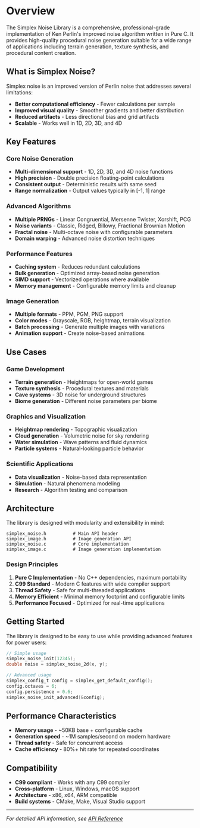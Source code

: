 # Overview

The Simplex Noise Library is a comprehensive, professional-grade implementation of Ken Perlin's improved noise algorithm written in Pure C. It provides high-quality procedural noise generation suitable for a wide range of applications including terrain generation, texture synthesis, and procedural content creation.

## What is Simplex Noise?

Simplex noise is an improved version of Perlin noise that addresses several limitations:

- **Better computational efficiency** - Fewer calculations per sample
- **Improved visual quality** - Smoother gradients and better distribution
- **Reduced artifacts** - Less directional bias and grid artifacts
- **Scalable** - Works well in 1D, 2D, 3D, and 4D

## Key Features

### Core Noise Generation

- **Multi-dimensional support** - 1D, 2D, 3D, and 4D noise functions
- **High precision** - Double precision floating-point calculations
- **Consistent output** - Deterministic results with same seed
- **Range normalization** - Output values typically in [-1, 1] range

### Advanced Algorithms

- **Multiple PRNGs** - Linear Congruential, Mersenne Twister, Xorshift, PCG
- **Noise variants** - Classic, Ridged, Billowy, Fractional Brownian Motion
- **Fractal noise** - Multi-octave noise with configurable parameters
- **Domain warping** - Advanced noise distortion techniques

### Performance Features

- **Caching system** - Reduces redundant calculations
- **Bulk generation** - Optimized array-based noise generation
- **SIMD support** - Vectorized operations where available
- **Memory management** - Configurable memory limits and cleanup

### Image Generation

- **Multiple formats** - PPM, PGM, PNG support
- **Color modes** - Grayscale, RGB, heightmap, terrain visualization
- **Batch processing** - Generate multiple images with variations
- **Animation support** - Create noise-based animations

## Use Cases

### Game Development

- **Terrain generation** - Heightmaps for open-world games
- **Texture synthesis** - Procedural textures and materials
- **Cave systems** - 3D noise for underground structures
- **Biome generation** - Different noise parameters per biome

### Graphics and Visualization

- **Heightmap rendering** - Topographic visualization
- **Cloud generation** - Volumetric noise for sky rendering
- **Water simulation** - Wave patterns and fluid dynamics
- **Particle systems** - Natural-looking particle behavior

### Scientific Applications

- **Data visualization** - Noise-based data representation
- **Simulation** - Natural phenomena modeling
- **Research** - Algorithm testing and comparison

## Architecture

The library is designed with modularity and extensibility in mind:

```
simplex_noise.h          # Main API header
simplex_image.h          # Image generation API
simplex_noise.c          # Core implementation
simplex_image.c          # Image generation implementation
```

### Design Principles

1. **Pure C Implementation** - No C++ dependencies, maximum portability
2. **C99 Standard** - Modern C features with wide compiler support
3. **Thread Safety** - Safe for multi-threaded applications
4. **Memory Efficient** - Minimal memory footprint and configurable limits
5. **Performance Focused** - Optimized for real-time applications

## Getting Started

The library is designed to be easy to use while providing advanced features for power users:

```c
// Simple usage
simplex_noise_init(12345);
double noise = simplex_noise_2d(x, y);

// Advanced usage
simplex_config_t config = simplex_get_default_config();
config.octaves = 6;
config.persistence = 0.6;
simplex_noise_init_advanced(&config);
```

## Performance Characteristics

- **Memory usage** - ~50KB base + configurable cache
- **Generation speed** - ~1M samples/second on modern hardware
- **Thread safety** - Safe for concurrent access
- **Cache efficiency** - 80%+ hit rate for repeated coordinates

## Compatibility

- **C99 compliant** - Works with any C99 compiler
- **Cross-platform** - Linux, Windows, macOS support
- **Architecture** - x86, x64, ARM compatible
- **Build systems** - CMake, Make, Visual Studio support

---

_For detailed API information, see [API Reference](api-reference.md)_
